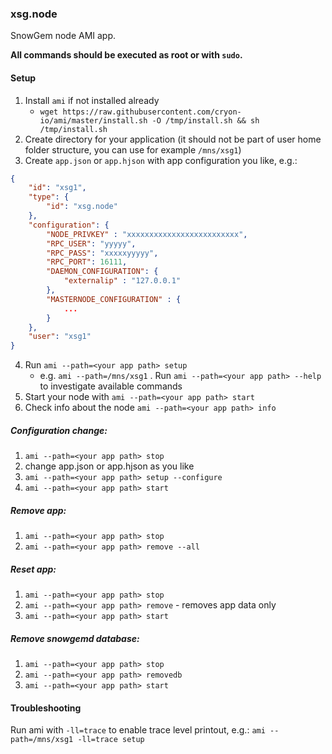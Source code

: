 ### xsg.node

SnowGem node AMI app.

**All commands should be executed as root or with `sudo`.**

#### Setup

1. Install `ami` if not installed already
    * `wget https://raw.githubusercontent.com/cryon-io/ami/master/install.sh -O /tmp/install.sh && sh /tmp/install.sh`
2. Create directory for your application (it should not be part of user home folder structure, you can use for example `/mns/xsg1`)
3. Create `app.json` or `app.hjson` with app configuration you like, e.g.:
```json
{
    "id": "xsg1",
    "type": {
        "id": "xsg.node"
    },
    "configuration": {
        "NODE_PRIVKEY" : "xxxxxxxxxxxxxxxxxxxxxxxxx",
        "RPC_USER": "yyyyy", 
        "RPC_PASS": "xxxxxyyyyy",
        "RPC_PORT": 16111,
        "DAEMON_CONFIGURATION": {
            "externalip" : "127.0.0.1"
        },
        "MASTERNODE_CONFIGURATION" : {
            ...
        }
    },
    "user": "xsg1" 
}
```
4. Run `ami --path=<your app path> setup`
   * e.g. `ami --path=/mns/xsg1`
. Run `ami --path=<your app path> --help` to investigate available commands
5. Start your node with `ami --path=<your app path> start`
6. Check info about the node `ami --path=<your app path> info`

##### Configuration change: 
1. `ami --path=<your app path> stop`
2. change app.json or app.hjson as you like
3. `ami --path=<your app path> setup --configure`
4. `ami --path=<your app path> start`

##### Remove app: 
1. `ami --path=<your app path> stop`
2. `ami --path=<your app path> remove --all`

##### Reset app:
1. `ami --path=<your app path> stop`
2. `ami --path=<your app path> remove` - removes app data only
3. `ami --path=<your app path> start`

##### Remove snowgemd database: 
1. `ami --path=<your app path> stop`
2. `ami --path=<your app path> removedb`
3. `ami --path=<your app path> start`

#### Troubleshooting 

Run ami with `-ll=trace` to enable trace level printout, e.g.:
`ami --path=/mns/xsg1 -ll=trace setup`
